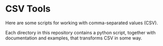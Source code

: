 CSV Tools
=========
Here are some scripts for working with comma-separated values (CSV).

Each directory in this repository contains a python script, together with
documentation and examples, that transforms CSV in some way.

